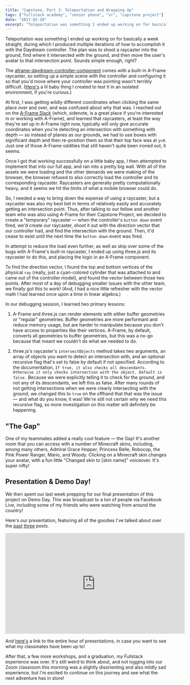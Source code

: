 ```yaml
---
title: "Capstone, Part 3: Teleportation and Wrapping Up"
tags: ["fullstack academy", "senior phase", "vr", "capstone project"]
date: "2017-02-20"
excerpt: "Teleportation was something I ended up working on for basically a week straight, during which I produced multiple iterations of how to accomplish it with the Daydream controller. The plan was to shoot a raycaster into the ground, find where it intersected with the ground, and then move the user's avatar to that intersection point. Sounds simple enough, right?"
---
```


Teleportation was something I ended up working on for basically a week straight, during which I produced multiple iterations of how to accomplish it with the Daydream controller. The plan was to shoot a raycaster into the ground, find where it intersected with the ground, and then move the user's avatar to that intersection point. Sounds simple enough, right?

The [aframe-daydream-controller-component](https://github.com/ryanbetts/aframe-daydream-controller-component) comes with a built-in A-Frame raycaster, so setting up a simple scene with the controller and configuring it so that you'd move where your controller was pointing wasn't terribly difficult. ([Here's](https://github.com/bethqiang/aframe-daydream-controller) a lil baby thing I created to test it in an isolated environment, if you're curious.)

At first, I was getting wildly different coordinates when clicking the same place over and over, and was confused about why that was. I reached out on the [A-Frame Slack](https://aframevr-slack.herokuapp.com/) (which, sidenote, is a great place if you're interested in or working with A-Frame), and learned that raycasters, at least the way they're set up in A-Frame right now, typically will only give accurate coordinates when you're detecting an intersection with something with depth — so instead of planes as our grounds, we had to use boxes with significant depth and then re-position them so that their top face was at `y=0`. Just one of those A-Frame oddities that still haven't quite been ironed out, it seems.

Once I got that working successfully on a little baby app, I then attempted to implement that into our full app, and ran into a pretty big wall. With all of the assets we were loading and the other demands we were making of the browser, the browser refused to also correctly load the controller and its corresponding raycaster. Raycasters are generally pretty computationally heavy, and it seems we hit the limits of what a mobile browser could do.

So, I needed a way to bring down the expense of using a raycaster, but a raycaster was also my best bet in terms of relatively easily and accurately getting an intersection point. Thus, after talking to our fellow and another team who was also using A-Frame for their Capstone Project, we decided to create a "temporary" raycaster — when the controller's `button down` event fired, we'd create our raycaster, shoot it out with the direction vector that our controller had, and find the intersection with the ground. Then, it'd cease to exist until the next time the `button down` event was fired.

In attempt to reduce the load even further, as well as skip over some of the bugs with A-Frame's built-in raycaster, I ended up using three.js and its raycaster to do this, and placing the logic in an A-Frame component.

To find the direction vector, I found the top and bottom vertices of the physical `ray` (really, just a cyan-colored cylinder that was attached to and came out of the controller model), and found the vector between those two points. After most of a day of debugging smaller issues with the other team, we finally got this to work! (And, I had a nice little refresher with the vector math I had learned once upon a time in linear algebra.)

In our debugging session, I learned two primary lessons:

1. A-Frame and three.js can render elements with either buffer geometries or "regular" geometries. Buffer geometries are more performant and reduce memory usage, but are harder to manipulate because you don't have access to properties like their vertices. A-Frame, by default, converts all geometries to buffer geometries, but this was a no-go because that meant we couldn't do what we needed to do.

2. three.js's raycaster's `intersectObjects` method takes two arguments, an array of objects you want to detect an intersection with, and an optional recursive flag that's set to false by default if not specified. According to the documentation, `If true, it also checks all descendants. Otherwise it only checks intersection with the object. Default is false.` Because we were explicitly telling it to check for the ground, and not any of its descendants, we left this as false. After many rounds of not getting intersections when we were clearly intersecting with the ground, we changed this to `true` on the offhand that that was the issue — and what do you know, it was! We're still not certain why we need this recursive flag, so more investigation on this matter will definitely be happening.

## "The Gap"

One of my teammates added a really cool feature — the Gap! It's another room that you can access with a number of Minecraft skins, including, among many others, Admiral Grace Hopper, Princess Belle, Robocop, the Pink Power Ranger, Mario, and Woody. Clicking on a Minecraft skin changes your avatar, with a fun little "Changed skin to [skin name]" voiceover. It's super nifty!

## Presentation & Demo Day!

We then spent our last week prepping for our final presentation of this project on Demo Day. This was broadcast to a ton of people via Facebook Live, including some of my friends who were watching from around the country!

Here's our presentation, featuring all of the goodies I've talked about over the [past](/blog/2017-01-30-react-redux-race-conditions-webrtc/) [three](/blog/2017-02-13-capstone-part-2-logging-in-the-chair-link-traversal/) posts.

<iframe width="560" height="315" src="https://www.youtube.com/embed/I5ND_1PI77c" frameborder="0" allow="accelerometer; autoplay; clipboard-write; encrypted-media; gyroscope; picture-in-picture" allowfullscreen></iframe>

<br />

And [here's](https://youtu.be/_M0p3UwNhB8) a link to the entire hour of presentations, in case you want to see what my classmates have been up to!

After that, a few more workshops, and a graduation, my Fullstack experience was over. It's still weird to think about, and not logging into our Zoom classroom this morning was a slightly disorienting and also mildly sad experience, but I'm excited to continue on this journey and see what the next adventure has in store!
